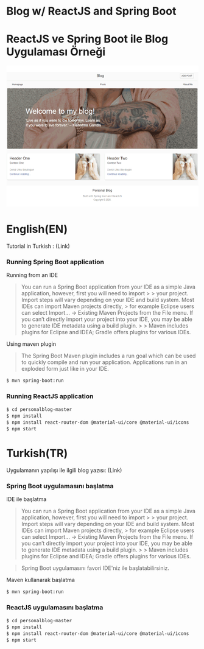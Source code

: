 # Blog w/ ReactJS and Spring Boot
# ReactJS ve Spring Boot ile Blog Uygulaması Örneği


![Gif](gif.gif)


# English(EN)

Tutorial in Turkish : (Link)

### Running Spring Boot application
Running from an IDE

> You can run a Spring Boot application from your IDE as a simple Java application, however, first you will need to import > > your project. Import steps will vary depending on your IDE and build system. Most IDEs can import Maven projects directly, > for example Eclipse users can select Import…​ → Existing Maven Projects from the File menu.
> If you can’t directly import your project into your IDE, you may be able to generate IDE metadata using a build plugin. > > Maven includes plugins for Eclipse and IDEA; Gradle offers plugins for various IDEs.


Using maven plugin

> The Spring Boot Maven plugin includes a run goal which can be used to quickly compile and run your application. Applications run in an exploded form just like in your IDE.

```sh
$ mvn spring-boot:run
```


### Running ReactJS application

```sh
$ cd personalblog-master
$ npm install
$ npm install react-router-dom @material-ui/core @material-ui/icons
$ npm start
```


# Turkish(TR)

Uygulamanın yapılışı ile ilgili blog yazısı: (Link)

### Spring Boot uygulamasını başlatma
IDE ile başlatma

> You can run a Spring Boot application from your IDE as a simple Java application, however, first you will need to import > > your project. Import steps will vary depending on your IDE and build system. Most IDEs can import Maven projects directly, > for example Eclipse users can select Import…​ → Existing Maven Projects from the File menu.
> If you can’t directly import your project into your IDE, you may be able to generate IDE metadata using a build plugin. > > Maven includes plugins for Eclipse and IDEA; Gradle offers plugins for various IDEs.

> Spring Boot uygulamasını favori IDE'niz ile başlatabilirsiniz.

Maven kullanarak başlatma

```sh
$ mvn spring-boot:run
```


### ReactJS uygulamasını başlatma

```sh
$ cd personalblog-master
$ npm install
$ npm install react-router-dom @material-ui/core @material-ui/icons
$ npm start
```



